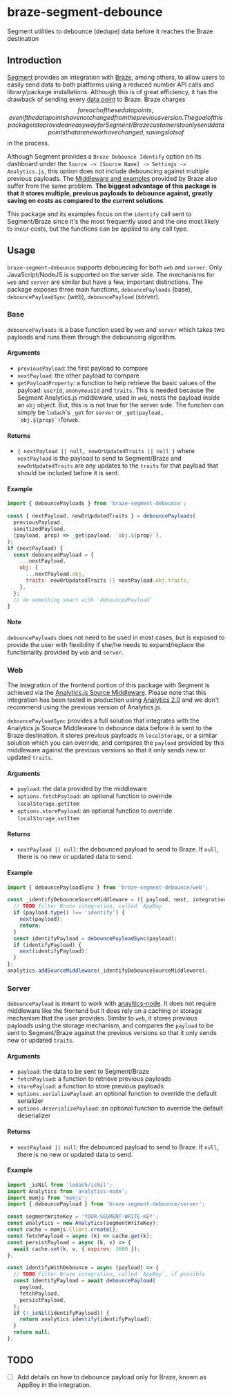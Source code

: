# braze-segment-debounce

Segment utilities to debounce (dedupe) data before it reaches the Braze destination

## Introduction

[Segment](https://segment.com/) provides an integration with
[Braze](https://www.braze.com/), among others, to allow users to easily
send data to both platforms using a reduced number API calls and
library/package installations. Although this is of great efficiency, it has
the drawback of sending every [data
point](https://www.braze.com/docs/user_guide/onboarding_with_braze/data_points/)
to Braze. Braze charges $$ for each of these data points, even if the data
points have not changed from the previous version. The goal of this package
is to provide an easy way for Segment/Braze customers to only send data
points that are new or have changed, savings lots of $$ in the process.

Although Segment provides a `Braze Debounce Identify` option on its
dashboard under the `Source -> [Source Name] -> Settings -> Analytics.js`,
this option does not include debouncing against multiple previous payloads.
The [Middleware and examples](https://github.com/segmentio/segment-braze-mobile-middleware)
provided by Braze also suffer from the same problem. **The biggest
advantage of this package is that it stores multiple, previous payloads to
debounce against, greatly saving on costs as compared to the current
solutions**.

This package and its examples focus on the `identify` call sent to
Segment/Braze since it's the most frequently used and the one most likely
to incur costs, but the functions can be applied to any call type.

## Usage

`braze-segment-debounce` supports debouncing for both `web` and `server`. Only
JavaScript/NodeJS is supported on the server side. The mechanisms for `web`
and `server` are similar but have a few, important distinctions. The
package exposes three main functions, `debouncePayloads` (base),
`debouncePayloadSync` (web), `debouncePayload` (server).

### Base

`debouncePayloads` is a base function used by `web` and `server` which takes
two payloads and runs them through the debouncing algorithm.

#### Arguments

- `previousPayload`: the first payload to compare
- `nextPayload`: the other payload to compare
- `getPayloadProperty`: a function to help retrieve the basic values of
  the payload: `userId`, `anonymousId` and `traits`. This is needed because
  the Segment Analytics.js middleware, used in `web`, nests the payload
  inside an `obj` object. But, this is is not true for the server side. The
  function can simply be `lodash`'s `_get` for `server` or `` _get(payload, `obj.${prop}`) ``for`web`.

#### Returns

- `{ nextPayload || null, newOrUpdatedTraits || null }` where
  `nextPayload` is the payload to send to Segment/Braze and
  `newOrUpdatedTraits` are any updates to the `traits` for that payload
  that should be included before it is sent.

#### Example

```js
import { debouncePayloads } from 'braze-segment-debounce';

const { nextPayload, newOrUpdatedTraits } = debouncePayloads(
  previousPayload,
  sanitizedPayload,
  (payload, prop) => _get(payload, `obj.${prop}`),
);
if (nextPayload) {
  const debouncedPayload = {
    ...nextPayload,
    obj: {
      ...nextPayload.obj,
      traits: newOrUpdatedTraits || nextPayload.obj.traits,
    },
  };
  // do something smart with `debouncedPayload`
}
```

#### Note

`debouncePayloads` does not need to be used in most cases, but is exposed to
provide the user with flexibility if she/he needs to expand/replace the
functionality provided by `web` and `server`.

### Web

The integration of the frontend portion of this package with Segment is
achieved via the [Analytics.js
Source Middleware](https://segment.com/docs/connections/sources/catalog/libraries/website/javascript/middleware/#using-source-middlewares).
Please note that this integration has been tested in production using
[Analytics
2.0](https://segment.com/docs/connections/sources/catalog/libraries/website/javascript/)
and we don't recommend using the previous version of Analytics.js.

`debouncePayloadSync` provides a full solution that integrates with the
Analytics.js Source Middleware to debounce data before it is sent to
the Braze destination. It stores previous payloads in `localStorage`, or a
similar solution which you can override, and compares the `payload`
provided by this middleware against the previous versions so that it only
sends new or updated `traits`.

#### Arguments

- `payload`: the data provided by the middleware
- `options.fetchPayload`: an optional function to override `localStorage.getItem`
- `options.storePayload`: an optional function to override `localStorage.setItem`

#### Returns

- `nextPayload || null`: the debounced payload to send to Braze. If `null`,
  there is no new or updated data to send.

#### Example

```js
import { debouncePayloadSync } from 'braze-segment-debounce/web';

const _identifyDebounceSourceMiddleware = ({ payload, next, integrations }) => {
  // TODO filter Braze integration, called `AppBoy`
  if (payload.type() !== 'identify') {
    next(payload);
    return;
  }
  const identifyPayload = debouncePayloadSync(payload);
  if (identifyPayload) {
    next(identifyPayload);
  }
};
analytics.addSourceMiddleware(_identifyDebounceSourceMiddleware);
```

### Server

`debouncePayload` is meant to work with
[anayltics-node](https://www.npmjs.com/package/analytics-node). It does not
require middleware like the frontend but it does rely on a caching or
storage mechanism that the user provides. Similar to `web`, it stores
previous payloads using the storage mechanism, and compares the `payload`
to be sent to Segment/Braze against the previous versions so that it only
sends new or updated `traits`.

#### Arguments

- `payload`: the data to be sent to Segment/Braze
- `fetchPayload`: a function to retrieve previous payloads
- `storePayload`: a function to store previous payloads
- `options.serializePayload`: an optional function to override the default serializer
- `options.deserializePayload`: an optional function to override the default deserializer

#### Returns

- `nextPayload || null`: the debounced payload to send to Braze. If `null`,
  there is no new or updated data to send.

#### Example

```js
import _isNil from 'lodash/isNil';
import Analytics from 'analytics-node';
import memjs from 'memjs';
import { debouncePayload } from 'braze-segment-debounce/server';

const segmentWriteKey = 'YOUR-SEGMENT-WRITE-KEY';
const analytics = new Analytics(segmentWriteKey);
const cache = memjs.Client.create();
const fetchPayload = async (k) => cache.get(k);
const persistPayload = async (k, v) => {
  await cache.set(k, v, { expires: 3600 });
};

const identifyWithDebounce = async (payload) => {
  // TODO filter Braze integration, called `AppBoy`, if possible
  const identifyPayload = await debouncePayload(
    payload,
    fetchPayload,
    persistPayload,
  );
  if (!_isNil(identifyPayload)) {
    return analytics.identify(identifyPayload);
  }
  return null;
};
```

## TODO

- [ ] Add details on how to debounce payload only for Braze, known as
      AppBoy in the integration.
